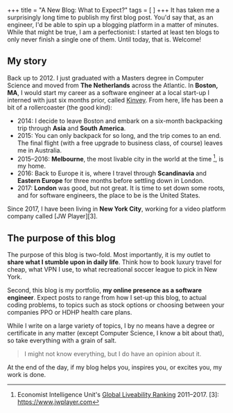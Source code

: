 +++
title = "A New Blog: What to Expect?"
tags = [ ]
+++
It has taken me a surprisingly long time to publish my first blog post. You'd say that, as an engineer, I'd be able to spin up a blogging platform in a matter of minutes. While that might be true, I am a perfectionist: I started at least ten blogs to only never finish a single one of them. Until today, that is. Welcome!
<!--more-->

## My story
Back up to 2012. I just graduated with a Masters degree in Computer Science and moved from **The Netherlands** across the Atlantic. In **Boston, MA**, I would start my career as a software engineer at a local start-up I interned with just six months prior, called [Kinvey][1]. From here, life has been a bit of a rollercoaster (the good kind):

* 2014: I decide to leave Boston and embark on a six-month backpacking trip through **Asia** and **South America**.
* 2015: You can only backpack for so long, and the trip comes to an end. The final flight (with a free upgrade to business class, of course) leaves me in Australia.
* 2015–2016: **Melbourne**, the most livable city in the world at the time [^2], is my home.
* 2016: Back to Europe it is, where I travel through **Scandinavia** and **Eastern Europe** for three months before settling down in London.
* 2017: **London** was good, but not great. It is time to set down some roots, and for software engineers, the place to be is the United States.

Since 2017, I have been living in **New York City**, working for a video platform company called [JW Player][3].

## The purpose of this blog
The purpose of this blog is two-fold. Most importantly, it is my outlet to **share what I stumble upon in daily life**. Think how to book luxury travel for cheap, what VPN I use, to what recreational soccer league to pick in New York.

Second, this blog is my portfolio, **my online presence as a software engineer**. Expect posts to range from how I set-up this blog, to actual coding problems, to topics such as stock options or choosing between your companies PPO or HDHP health care plans.

While I write on a large variety of topics, I by no means have a degree or certificate in any matter (except Computer Science, I know a bit about that), so take everything with a grain of salt.

> I might not know everything, but I do have an opinion about it.

At the end of the day, if my blog helps you, inspires you, or excites you, my work is done.

[1]: https://www.kinvey.com
[^2]: Economist Intelligence Unit's [Global Liveability Ranking](https://www.eiu.com/topic/liveability) 2011–2017.
[3]: https://www.jwplayer.com

